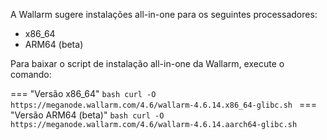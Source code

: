 A Wallarm sugere instalações all-in-one para os seguintes processadores:

* x86_64
* ARM64 (beta)

Para baixar o script de instalação all-in-one da Wallarm, execute o comando:

=== "Versão x86_64"
    ```bash
    curl -O https://meganode.wallarm.com/4.6/wallarm-4.6.14.x86_64-glibc.sh
    ```
=== "Versão ARM64 (beta)"
    ```bash
    curl -O https://meganode.wallarm.com/4.6/wallarm-4.6.14.aarch64-glibc.sh
    ```